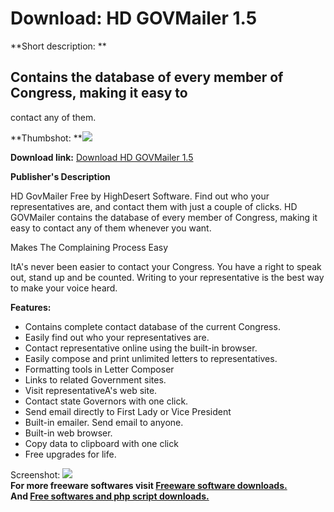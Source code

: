 # Download: HD GOVMailer 1.5

**Short description: **

## Contains the database of every member of Congress, making it easy to
contact any of them.

  
**Thumbshot: **![](http://www.freewarefiles.com/screenshot/hdgovmailer_md.gif)   
  
**Download link:** [Download HD GOVMailer 1.5](http://freesoftwares.boysofts.com/HD-GOVMailer_program_49381.html)  
  

**Publisher's Description**  
  

HD GovMailer Free by HighDesert Software. Find out who your representatives
are, and contact them with just a couple of clicks. HD GOVMailer contains the
database of every member of Congress, making it easy to contact any of them
whenever you want.

Makes The Complaining Process Easy

ItA's never been easier to contact your Congress. You have a right to speak
out, stand up and be counted. Writing to your representative is the best way
to make your voice heard.

**Features:**

  * Contains complete contact database of the current Congress. 
  * Easily find out who your representatives are. 
  * Contact representative online using the built-in browser. 
  * Easily compose and print unlimited letters to representatives. 
  * Formatting tools in Letter Composer 
  * Links to related Government sites. 
  * Visit representativeA's web site. 
  * Contact state Governors with one click. 
  * Send email directly to First Lady or Vice President 
  * Built-in emailer. Send email to anyone. 
  * Built-in web browser. 
  * Copy data to clipboard with one click 
  * Free upgrades for life. 

  
  
Screenshot: ![](http://www.freewarefiles.com/screenshot/hdgovmailer.gif)  
**For more freeware softwares visit [Freeware software downloads.](http://freesoftwares.boysofts.com/)**   
**And [Free softwares and php script downloads.](http://www.boysofts.com/)**

